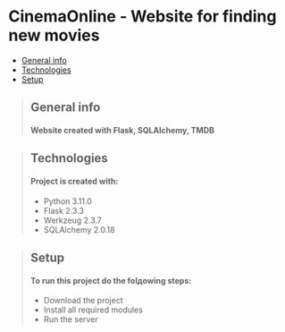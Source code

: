 # CinemaOnline - Website for finding new movies

* [General info](#general-info)
* [Technologies](#technologies)
* [Setup](#setup)
  

> ## General info
> #### Website created with Flask, SQLAlchemy, TMDB



> ## Technologies
> #### Project is created with:
> * Python 3.11.0
> * Flask 2.3.3
> * Werkzeug 2.3.7
> * SQLAlchemy 2.0.18


> ## Setup
> #### To run this project do the folдowing steps:
> * Download the project
> * Install all required modules
> * Run the server
